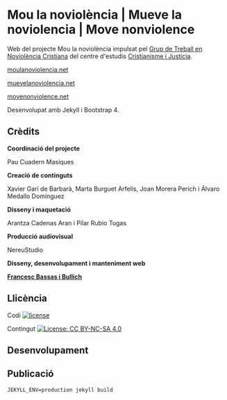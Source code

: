 # Mou la noviolència | Mueve la noviolencia | Move nonviolence

Web del projecte Mou la noviolència impulsat pel [Grup de Treball en Noviolència Cristiana](https://www.cristianismeijusticia.net/noviolenciacristiana) del centre d'estudis [Cristianisme i Justícia](https://www.cristianismeijusticia.net).

[moulanoviolencia.net](https://moulanoviolencia.net)

[muevelanoviolencia.net](https://muevelanoviolencia.net)

[movenonviolence.net](https://movenonviolence.net)

Desenvolupat amb Jekyll i Bootstrap 4.

## Crèdits

**Coordinació del projecte**

Pau Cuadern Masiques

**Creació de continguts**

Xavier Garí de Barbarà, Marta Burguet Arfelis, Joan Morera Perich i Álvaro Medallo Domínguez

**Disseny i maquetació**

Arantza Cadenas Aran i Pilar Rubio Tugas

**Producció audiovisual**

NereuStudio

**Disseny, desenvolupament i manteniment web**

**[Francesc Bassas i Bullich](https://github.com/francescbassas)**

## Llicència

Codi [![license](https://img.shields.io/github/license/mashape/apistatus.svg?style=flat-square)](https://choosealicense.com/licenses/mit/)

Contingut [![License: CC BY-NC-SA 4.0](https://img.shields.io/badge/License-CC%20BY--NC--SA%204.0-lightgrey.svg)](https://creativecommons.org/licenses/by-nc-sa/4.0/)

## Desenvolupament

## Publicació

`JEKYLL_ENV=production jekyll build`
